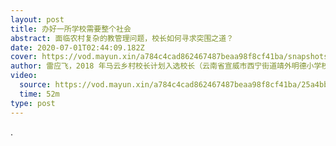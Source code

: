 ```yaml
---
layout: post
title: 办好一所学校需要整个社会
abstract: 面临农村复杂的教管理问题，校长如何寻求突围之道？
date: 2020-07-01T02:44:09.182Z
cover: https://vod.mayun.xin/a784c4cad862467487beaa98f8cf41ba/snapshots/54e0d4fec5bc439085aca42a27bb3098-00006.jpg
author: 雷应飞，2018 年马云乡村校长计划入选校长（云南省宣威市西宁街道靖外明德小学校长）
video:
  source: https://vod.mayun.xin/a784c4cad862467487beaa98f8cf41ba/25a4bbaa8ac64d209490a751bf8fa563-8e590db80f6117b83143b199668dd89e-sd.mp4
  time: 52m
type: post
---
```

.